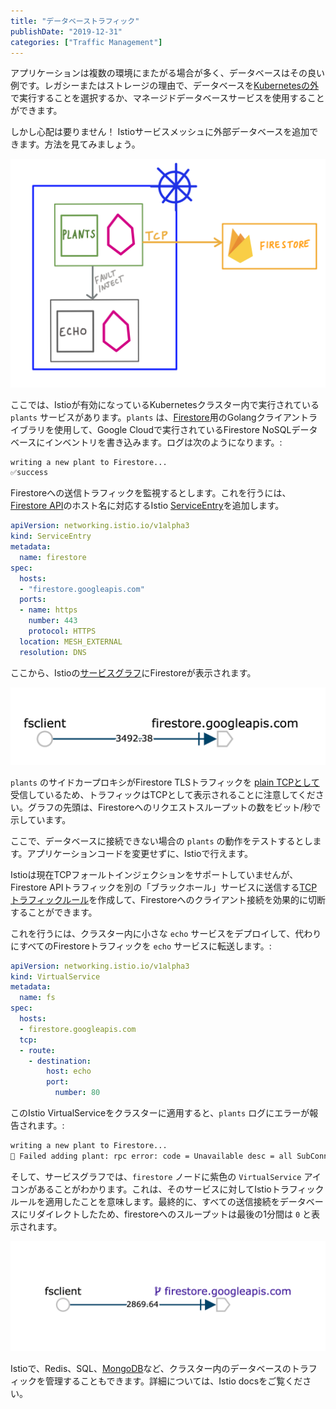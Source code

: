 ```yaml
---
title: "データベーストラフィック"
publishDate: "2019-12-31"
categories: ["Traffic Management"]
---
```



アプリケーションは複数の環境にまたがる場合が多く、データベースはその良い例です。レガシーまたはストレージの理由で、データベースを[Kubernetesの外](https://cloud.google.com/blog/products/databases/to-run-or-not-to-run-a-database-on-kubernetes-what-to-consider)で実行することを選択するか、マネージドデータベースサービスを使用することができます。

しかし心配は要りません！ Istioサービスメッシュに外部データベースを追加できます。方法を見てみましょう。

![diagram](/images/databases-diagram.png)

ここでは、Istioが有効になっているKubernetesクラスター内で実行されている `plants` サービスがあります。`plants` は、[Firestore](https://firebase.google.com/docs/firestore)用のGolangクライアントライブラリを使用して、Google Cloudで実行されているFirestore NoSQLデータベースにインベントリを書き込みます。ログは次のようになります。:

```bash
writing a new plant to Firestore...
✅success
```

Firestoreへの送信トラフィックを監視するとします。これを行うには、[Firestore API](https://cloud.google.com/firestore/docs/reference/rpc/)のホスト名に対応するIstio [ServiceEntry](https://istio.io/docs/reference/config/networking/service-entry/)を追加します。

```YAML
apiVersion: networking.istio.io/v1alpha3
kind: ServiceEntry
metadata:
  name: firestore
spec:
  hosts:
  - "firestore.googleapis.com"
  ports:
  - name: https
    number: 443
    protocol: HTTPS
  location: MESH_EXTERNAL
  resolution: DNS
```

ここから、Istioの[サービスグラフ](https://istio.io/docs/tasks/observability/kiali/)にFirestoreが表示されます。

![kiali](/images/databases-kiali-no-vs.png)

`plants` のサイドカープロキシがFirestore TLSトラフィックを [plain TCPとして](https://github.com/istio/istio/issues/14933)受信しているため、トラフィックはTCPとして表示されることに注意してください。グラフの先頭は、Firestoreへのリクエストスループットの数をビット/秒で示しています。

ここで、データベースに接続できない場合の `plants` の動作をテストするとします。アプリケーションコードを変更せずに、Istioで行えます。

Istioは現在TCPフォールトインジェクションをサポートしていませんが、Firestore APIトラフィックを別の「ブラックホール」サービスに送信する[TCPトラフィックルール](https://istio.io/docs/reference/config/networking/virtual-service/#TCPRoute)を作成して、Firestoreへのクライアント接続を効果的に切断することができます。

これを行うには、クラスター内に小さな `echo` サービスをデプロイして、代わりにすべてのFirestoreトラフィックを `echo` サービスに転送します。:

```YAML
apiVersion: networking.istio.io/v1alpha3
kind: VirtualService
metadata:
  name: fs
spec:
  hosts:
  - firestore.googleapis.com
  tcp:
  - route:
    - destination:
        host: echo
        port:
          number: 80
```

このIstio VirtualServiceをクラスターに適用すると、`plants` ログにエラーが報告されます。:


```bash
writing a new plant to Firestore...
🚫 Failed adding plant: rpc error: code = Unavailable desc = all SubConns are in TransientFailure
```

そして、サービスグラフでは、`firestore` ノードに紫色の `VirtualService` アイコンがあることがわかります。これは、そのサービスに対してIstioトラフィックルールを適用したことを意味します。最終的に、すべての送信接続をデータベースにリダイレクトしたため、firestoreへのスループットは最後の1分間は `0` と表示されます。

![kiali](/images/databases-kiali.png)

Istioで、Redis、SQL、[MongoDB](https://istio.io/blog/2018/egress-mongo/)など、クラスター内のデータベースのトラフィックを管理することもできます。詳細については、Istio docsをご覧ください。